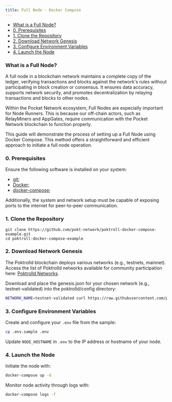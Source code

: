 ```yaml
---
title: Full Node - Docker Compose
---
```


- [What is a Full Node?](#what-is-a-full-node)
- [0. Prerequisites](#0-prerequisites)
- [1. Clone the Repository](#1-clone-the-repository)
- [2. Download Network Genesis](#2-download-network-genesis)
- [3. Configure Environment Variables](#3-configure-environment-variables)
- [4. Launch the Node](#4-launch-the-node)


### What is a Full Node?

A full node in a blockchain network maintains a complete copy of the ledger, verifying transactions and blocks against the network's rules without participating in block creation or consensus. It ensures data accuracy, supports network security, and promotes decentralization by relaying transactions and blocks to other nodes.

Within the Pocket Network ecosystem, Full Nodes are especially important for Node Runners. This is because our off-chain actors, such as RelayMiners and AppGates, require communication with the Pocket Network blockchain to function properly.

This guide will demonstrate the process of setting up a Full Node using Docker Compose. This method offers a straightforward and efficient approach to initiate a full node operation.

### 0. Prerequisites

Ensure the following software is installed on your system:
- [git](https://github.com/git-guides/install-git);
- [Docker](https://docs.docker.com/engine/install/);
- [docker-compose](https://docs.docker.com/compose/install/#installation-scenarios);

Additionally, the system and network setup must be capable of exposing ports to the internet for peer-to-peer communication.

### 1. Clone the Repository

```
git clone https://github.com/pokt-network/poktroll-docker-compose-example.git
cd poktroll-docker-compose-example
```

### 2. Download Network Genesis

The Poktrolld blockchain deploys various networks (e.g., testnets, mainnet). Access the list of Poktrolld networks available for community participation here: [Poktrolld Networks](https://github.com/pokt-network/pocket-network-genesis/tree/master/poktrolld).

Download and place the genesis.json for your chosen network (e.g., testnet-validated) into the poktrolld/config directory:

```bash
NETWORK_NAME=testnet-validated curl https://raw.githubusercontent.com/pokt-network/pocket-network-genesis/master/poktrolld/${NETWORK_NAME}.json > poktrolld-data/config/genesis.json
```

### 3. Configure Environment Variables

Create and configure your `.env` file from the sample:

```bash
cp .env.sample .env
```

Update `NODE_HOSTNAME` in `.env` to the IP address or hostname of your node.

### 4. Launch the Node

Initiate the node with:

```bash
docker-compose up -d
```

Monitor node activity through logs with:

```bash
docker-compose logs -f
```

